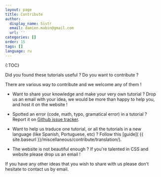```yaml
---
layout: page
title: Contribute
author:
  display_name: Sistr
  email: damien.mabin@gmail.com
  url: ''
categories: []
order: 15
tags: []
language: ru
---
```

{:TOC}

Did you found these tutorials useful ?
Do you want to contribute ?

There are various way to contribute and we welcome any of them !

 - Want to share your knowledge and make your very own tutorial ? Drop us an email with your idea, we would be more than happy to help you, and host it on the website !

 - Spotted an error (code, math, typo, gramatical error) in a tutorial ? Report it on [Github issue tracker](https://github.com/Whiteseeker/opengl-tutorials/issues).

 - Want to help us traduce one tutorial, or all the tutorials in a new language (like Spanish, Portuguese, etc) ? Follow this [guide]( {{ site.baseurl }}/miscellaneous/contribute/translation/).

 - The website is not beautiful enough ? If you're talented in CSS and website please drop us an email !

If you have any other ideas that you wish to share with us please don't hesitate to contact us by email.
